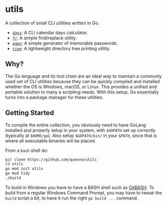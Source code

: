 # utils
A collection of small CLI utilities written in Go.

- [`days`](cmd/days/README.md): A CLI calendar days calculator.
- [`fr`](cmd/fr/README.md): A simple find/replace utility.
- [`pgen`](cmd/pgen/README.md): A simple generator of memorable passwords.
- [`tree`](cmd/tree/README.md): A lightweight directory tree printing utility.

## Why?
The Go language and its tool chain are an ideal way to maintain a commonly used set of CLI utilities because they can be quickly compiled and installed whether the OS is Windows, macOS, or Linux. This provides a unified and portable solution to many a scripting needs. With this setup, Go essentially turns into a package manager for these utilities.

## Getting Started
To compile the entire collection, you obviously need to have GoLang installed and properly setup in your system, with `$GOPATH` set up correctly (typically at `$HOME/go`). Also setup `$GOPATH/bin/` in your `$PATH`, since that is where all executable binaries will be placed.

From a `bash` shell do: 

```bash
git clone https://github.com/queone/utils
cd utils
go mod init utils
go mod tidy
./build
```

To build in Windows you have to have a BASH shell such as [GitBASH](https://www.git-scm.com/download/win). To build from a regular Windows Command Prompt, you may have to tweak the `build` script a bit, to have it run the right `go build ...` command. 

